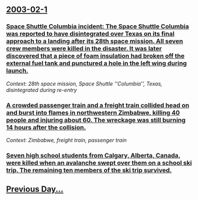 ## [2003-02-1](/news/2003/02/1/index.md)

### [ Space Shuttle Columbia incident: The Space Shuttle Columbia was reported to have disintegrated over Texas on its final approach to a landing after its 28th space mission. All seven crew members were killed in the disaster. It was later discovered that a piece of foam insulation had broken off the external fuel tank and punctured a hole in the left wing during launch.](/news/2003/02/1/space-shuttle-columbia-incident-the-space-shuttle-columbia-was-reported-to-have-disintegrated-over-texas-on-its-final-approach-to-a-landin.md)
_Context: 28th space mission, Space Shuttle ''Columbia'', Texas, disintegrated during re-entry_

### [ A crowded passenger train and a freight train collided head on and burst into flames in northwestern Zimbabwe, killing 40 people and injuring about 60. The wreckage was still burning 14 hours after the collision.](/news/2003/02/1/a-crowded-passenger-train-and-a-freight-train-collided-head-on-and-burst-into-flames-in-northwestern-zimbabwe-killing-40-people-and-injuri.md)
_Context: Zimbabwe, freight train, passenger train_

### [ Seven high school students from Calgary, Alberta, Canada, were killed when an avalanche swept over them on a school ski trip. The remaining ten members of the ski trip survived.](/news/2003/02/1/seven-high-school-students-from-calgary-alberta-canada-were-killed-when-an-avalanche-swept-over-them-on-a-school-ski-trip-the-remaining.md)
## [Previous Day...](/news/2003/01/31/index.md)

